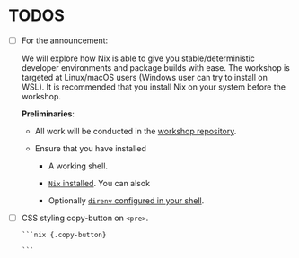 # TODOS

- [ ] For the announcement:

  We will explore how Nix is able to give you stable/deterministic developer
  environments and package builds with ease. The workshop is targeted at
  Linux/macOS users (Windows user can try to install on WSL). It is recommended
  that you install Nix on your system before the workshop.

  **Preliminaries**:

  - All work will be conducted in the
    [workshop repository](https://github.com/sdsc-ordes/nix-workshop).

  - Ensure that you have installed

    - A working shell.

    - [`Nix` installed](https://zero-to-nix.com/start/install). You can alsok

    - Optionally
      [`direnv` configured in your shell](https://swissdatasciencecenter.github.io/best-practice-documentation/docs/dev-enablement/nix-and-nixos#installing-direnv).

- [ ] CSS styling copy-button on `<pre>`.

  ````
  ```nix {.copy-button}

  ```
  ````
